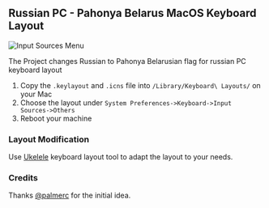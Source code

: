 ## Russian PC - Pahonya Belarus MacOS Keyboard Layout

![Input Sources Menu](https://i.imgur.com/bOT2WiAm.png)

The Project changes Russian to Pahonya Belarusian flag for russian PC keyboard layout
1. Copy the `.keylayout` and `.icns` file into `/Library/Keyboard\ Layouts/` on your Mac
2. Choose the layout under `System Preferences->Keyboard->Input Sources->Others`
3. Reboot your machine

### Layout Modification 
 Use [Ukelele](http://scripts.sil.org/ukelele) keyboard layout tool to adapt the layout to your needs.

### Credits
Thanks [@palmerc](https://github.com/palmerc/Ukrainian-Russian) for the initial idea.
